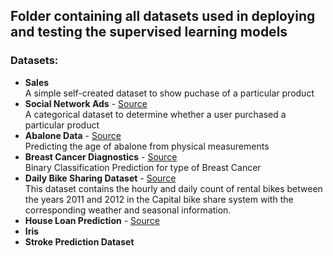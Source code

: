 ## Folder containing all datasets used in deploying and testing the supervised learning models

### Datasets:

- **Sales** <br>
      A simple self-created dataset to show puchase of a particular product
- **Social Network Ads** - [Source](https://www.kaggle.com/datasets/rakeshrau/social-network-ads)<br>
      A categorical dataset to determine whether a user purchased a particular product     
- **Abalone Data** - [Source](https://www.kaggle.com/datasets/rodolfomendes/abalone-dataset)<br>
      Predicting the age of abalone from physical measurements
- **Breast Cancer Diagnostics** - [Source](https://www.kaggle.com/datasets/yasserh/breast-cancer-dataset)<br>
      Binary Classification Prediction for type of Breast Cancer
- **Daily Bike Sharing Dataset** - [Source](https://www.kaggle.com/datasets/lakshmi25npathi/bike-sharing-dataset?select=day.csv)<br>
      This dataset contains the hourly and daily count of rental bikes between the years 2011 and 2012 in the Capital bike share system with the corresponding weather and seasonal information.
- **House Loan Prediction** - [Source](https://www.kaggle.com/datasets/rodolfomendes/abalone-dataset)<br>
- **Iris**
- **Stroke Prediction Dataset**
